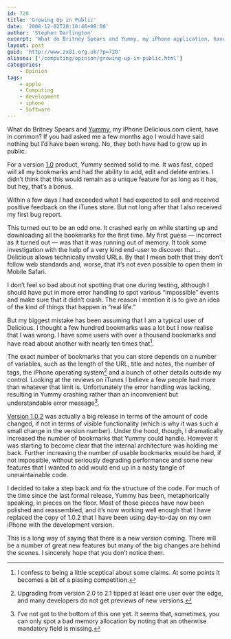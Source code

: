 ```yaml
---
id: 720
title: 'Growing Up in Public'
date: '2008-12-02T20:10:46+00:00'
author: 'Stephen Darlington'
excerpt: 'What do Britney Spears and Yummy, my iPhone application, have in common? If you had asked me a few months ago I would have said nothing but I''d have been wrong. No, they both have had to grow up in public.'
layout: post
guid: 'http://www.zx81.org.uk/?p=720'
aliases: ['/computing/opinion/growing-up-in-public.html']
categories:
    - Opinion
tags:
    - apple
    - Computing
    - development
    - iphone
    - Software
---
```


What do Britney Spears and [Yummy](http://www.yummyapp.com/), my iPhone Delicious.com client, have in common? If you had asked me a few months ago I would have said nothing but I’d have been wrong. No, they both have had to grow up in public.

For a version [1.0](http://www.yummyapp.com/2008/09/yummy-10-now-available-from-app-store.html) product, Yummy seemed solid to me. It was fast, coped will all my bookmarks and had the ability to add, edit and delete entries. I didn’t think that this would remain as a unique feature for as long as it has, but hey, that’s a bonus.

Within a few days I had exceeded what I had expected to sell and received positive feedback on the iTunes store. But not long after that I also received my first bug report.

This turned out to be an odd one. It crashed early on while starting up and downloading all the bookmarks for the first time. My first guess — incorrect as it turned out — was that it was running out of memory. It took some investigation with the help of a very kind end-user to discover that… Delicious allows technically invalid URLs. By that I mean both that they don’t follow web standards and, worse, that it’s not even possible to open them in Mobile Safari.

I don’t feel so bad about not spotting that one during testing, although I should have put in more error handling to spot various “impossible” events and make sure that it didn’t crash. The reason I mention it is to give an idea of the kind of things that happen in “real life.”

But my biggest mistake has been assuming that I am a typical user of Delicious. I thought a few hundred bookmarks was a lot but I now realise that I was wrong. I have some users with over a thousand bookmarks and have read about another with nearly ten times that[^1].

The exact number of bookmarks that you can store depends on a number of variables, such as the length of the URL, title and notes, the number of tags, the iPhone operating system[^2] and a bunch of other details outside my control. Looking at the reviews on iTunes I believe a few people had more than whatever that limit is. Unfortunately the error handling was lacking, resulting in Yummy crashing rather than an inconvenient but understandable error message[^3].

[Version 1.0.2](http://www.yummyapp.com/2008/10/yummy-version-102.html) was actually a big release in terms of the amount of code changed, if not in terms of visible functionality (which is why it was such a small change in the version number). Under the hood, though, I dramatically increased the number of bookmarks that Yummy could handle. However it was starting to become clear that the internal architecture was holding me back. Further increasing the number of usable bookmarks would be hard, if not impossible, without seriously degrading performance and some new features that I wanted to add would end up in a nasty tangle of unmaintainable code.

I decided to take a step back and fix the structure of the code. For much of the time since the last formal release, Yummy has been, metaphorically speaking, in pieces on the floor. Most of those pieces have now been polished and reassembled, and it’s now working well enough that I have replaced the copy of 1.0.2 that I have been using day-to-day on my own iPhone with the development version.

This is a long way of saying that there is a new version coming. There will be a number of great new features but many of the big changes are behind the scenes. I sincerely hope that you don’t notice them.
[^1]: I confess to being a little sceptical about some claims. At some points it becomes a bit of a pissing competition.
[^2]: Upgrading from version 2.0 to 2.1 tipped at least one user over the edge, and many developers do not get previews of new versions.
[^3]: I’ve not got to the bottom of this one yet. It seems that, sometimes, you can only spot a bad memory allocation by noting that an otherwise mandatory field is missing.
